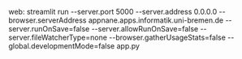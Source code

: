 web: streamlit run --server.port 5000 --server.address 0.0.0.0 --browser.serverAddress appnane.apps.informatik.uni-bremen.de --server.runOnSave=false --server.allowRunOnSave=false --server.fileWatcherType=none --browser.gatherUsageStats=false --global.developmentMode=false app.py